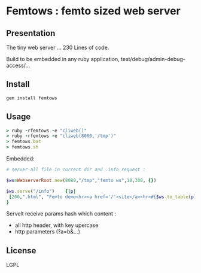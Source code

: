 # Femtows : femto sized web server
## Presentation 

The tiny web server ...
230 Lines of code.

Build to be embedded in any ruby application, test/debug/admin-debug-access/...

## Install

```bash
gem install femtows
```

## Usage

```ruby
> ruby -rfemtows -e "cliweb()"
> ruby -rfemtows -e "cliweb(8080,'/tmp')"
> femtows.bat
> femtows.sh
```

Embedded:

```ruby
# server all file in current dir and .info request :

$ws=WebserverRoot.new(8080,"/tmp","femto ws",10,300, {})

$ws.serve("/info")    {|p|  
 [200,".html", "Femto demo<hr><a href='/'>site</a><hr>#{$ws.to_table(p)}" ] 
}
```

Servelt receive params hash which content :

 - all http header, with key upercase
 - http parameters (?a=b&...)


## License

LGPL
